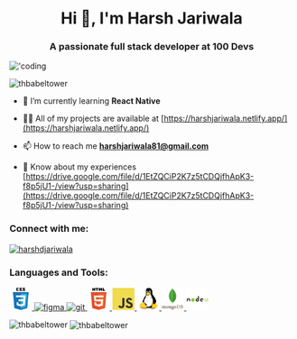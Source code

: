 <h1 align="center">Hi 👋, I'm Harsh Jariwala</h1>
<h3 align="center">A passionate full stack developer at 100 Devs</h3>
<img align="'right" alt="'coding" width="400" src = 'https://cdn.dribbble.com/users/1059583/screenshots/4171367/coding-freak.gif'>
<p align="left"> <img src="https://komarev.com/ghpvc/?username=thbabeltower&label=Profile%20views&color=0e75b6&style=flat" alt="thbabeltower" /> </p>

- 🌱 I’m currently learning **React Native**

- 👨‍💻 All of my projects are available at [https://harshjariwala.netlify.app/](https://harshjariwala.netlify.app/)

- 📫 How to reach me **harshjariwala81@gmail.com**

- 📄 Know about my experiences [https://drive.google.com/file/d/1EtZQCiP2K7z5tCDQjfhApK3-f8p5jU1-/view?usp=sharing](https://drive.google.com/file/d/1EtZQCiP2K7z5tCDQjfhApK3-f8p5jU1-/view?usp=sharing)

<h3 align="left">Connect with me:</h3>
<p align="left">
<a href="https://linkedin.com/in/harshdjariwala" target="blank"><img align="center" src="https://raw.githubusercontent.com/rahuldkjain/github-profile-readme-generator/master/src/images/icons/Social/linked-in-alt.svg" alt="harshdjariwala" height="30" width="40" /></a>
</p>

<h3 align="left">Languages and Tools:</h3>
<p align="left"> <a href="https://www.w3schools.com/css/" target="_blank" rel="noreferrer"> <img src="https://raw.githubusercontent.com/devicons/devicon/master/icons/css3/css3-original-wordmark.svg" alt="css3" width="40" height="40"/> </a> <a href="https://www.figma.com/" target="_blank" rel="noreferrer"> <img src="https://www.vectorlogo.zone/logos/figma/figma-icon.svg" alt="figma" width="40" height="40"/> </a> <a href="https://git-scm.com/" target="_blank" rel="noreferrer"> <img src="https://www.vectorlogo.zone/logos/git-scm/git-scm-icon.svg" alt="git" width="40" height="40"/> </a> <a href="https://www.w3.org/html/" target="_blank" rel="noreferrer"> <img src="https://raw.githubusercontent.com/devicons/devicon/master/icons/html5/html5-original-wordmark.svg" alt="html5" width="40" height="40"/> </a> <a href="https://developer.mozilla.org/en-US/docs/Web/JavaScript" target="_blank" rel="noreferrer"> <img src="https://raw.githubusercontent.com/devicons/devicon/master/icons/javascript/javascript-original.svg" alt="javascript" width="40" height="40"/> </a> <a href="https://www.linux.org/" target="_blank" rel="noreferrer"> <img src="https://raw.githubusercontent.com/devicons/devicon/master/icons/linux/linux-original.svg" alt="linux" width="40" height="40"/> </a> <a href="https://www.mongodb.com/" target="_blank" rel="noreferrer"> <img src="https://raw.githubusercontent.com/devicons/devicon/master/icons/mongodb/mongodb-original-wordmark.svg" alt="mongodb" width="40" height="40"/> </a> <a href="https://nodejs.org" target="_blank" rel="noreferrer"> <img src="https://raw.githubusercontent.com/devicons/devicon/master/icons/nodejs/nodejs-original-wordmark.svg" alt="nodejs" width="40" height="40"/> </a> </p>

<p><img align="left" src="https://github-readme-stats.vercel.app/api/top-langs?username=thbabeltower&show_icons=true&locale=en&layout=compact" alt="thbabeltower" /></p>

<p>&nbsp;<img align="center" src="https://github-readme-stats.vercel.app/api?username=thbabeltower&show_icons=true&locale=en" alt="thbabeltower" /></p>

